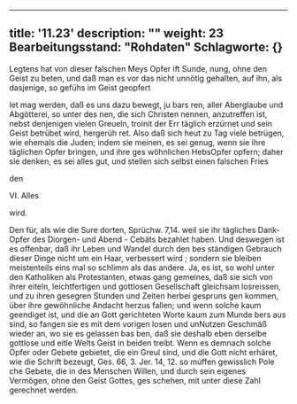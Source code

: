 
---
title: '11.23'
description: ""
weight: 23
Bearbeitungsstand: "Rohdaten"
Schlagworte: {}
---
<!-- Seite 552 -->

Legtens hat von dieser falschen Meys Opfer ift Sunde, nung, ohne den Geist zu beten, und daß man es vor das nicht unnötig gehalten, auf ihn, als dasjenige, so gefühs im Geist geopfert

let mag werden, daß es uns dazu bewegt, ju bars ren, aller Aberglaube und Abgötterei, so unter des nen, die sich Christen nennen, anzutreffen ist, nebst denjenigen vielen Greueln, troinit der Err täglich erzürnet und sein Geist betrübet wird, hergerüh ret. Also daß sich heut zu Tag viele betrügen, wie ehemals die Juden; indem sie meinen, es sei genug, wenn sie ihre täglichen Opfer bringen, und ihre ges wöhnlichen HebsOpfer opfern; daher sie denken, es sei alles gut, und stellen sich selbst einen falschen Fries

den

VI. Alles

wird.
<!-- Seite 553 -->
 Den für, als wie die Sure dorten, Sprüchw. 7,14.
weil sie ihr tägliches Dank- Opfer des Diorgen- und
Abend - Cebäts bezahlet haben. Und deswegen ist
es offenbar, daß ihr Leben und Wandel durch den bes
ständigen Gebrauch dieser Dinge nicht um ein Haar,
verbessert wird ; sondern sie bleiben meistenteils eins
mal so schlimm als das andere. Ja, es ist, so wohl
unter den Katholiken als Protestanten, etwas gang
gemeines, daß sie sich von ihrer eiteln, leichtfertigen
und gottlosen Gesellschaft gleichsam losreissen, und zu
ihren gesegren Stunden und Zeiten herbei gespruns
gen kommen, über ihre gewöhnliche Andacht herzus
fallen; und wenn solche kaum geendiget ist, und die
an Gott gerichteten Worte kaum zum Munde bers
aus sind, so fangen sie es mit dem vorigen losen und
unNutzen Geschmäß wieder an, wo sie es gelassen bas
ben, daß sie deshalb eben derselbe gottlose und eitle Welts
Geist in beiden treibt. Wenn es demnach solche
Opfer oder Gebete gebietet, die ein Greul sind, und
die Gott nicht erhäret, wie die Schrift bezeugt,
 Ges. 66, 3. Jer. 14, 12. so múffen gewisslich Pole
che Gebete, die in des Menschen Willen, und durch
sein eigenes Vermögen, ohne den Geist Gottes, ges
schehen, mit unter diese Zahl gerechnet werden.
